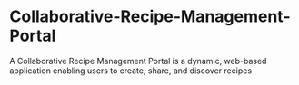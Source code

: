 # Collaborative-Recipe-Management-Portal
A Collaborative Recipe Management Portal is a dynamic, web-based application enabling users to create, share, and discover recipes
